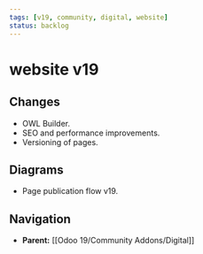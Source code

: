 ```yaml
---
tags: [v19, community, digital, website]
status: backlog
---
```

# website v19

## Changes
- OWL Builder.
- SEO and performance improvements.
- Versioning of pages.

## Diagrams
- Page publication flow v19.






## Navigation
- **Parent:** [[Odoo 19/Community Addons/Digital]]
